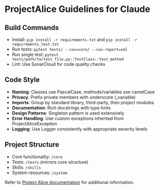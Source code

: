 # ProjectAlice Guidelines for Claude

## Build Commands
- Install: `pip install -r requirements.txt` and `pip install -r requirements_test.txt`
- Run tests: `pytest tests/ --cov=core/ --cov-report=xml`
- Run single test: `pytest tests/path/to/test_file.py::TestClass::test_method`
- Lint: Use SonarCloud for code quality checks

## Code Style
- **Naming**: Classes use PascalCase, methods/variables use camelCase
- **Privacy**: Prefix private members with underscore (_variable)
- **Imports**: Group by standard library, third-party, then project modules
- **Documentation**: Rich docstrings with type hints
- **Design Patterns**: Singleton pattern is used extensively 
- **Error Handling**: Use custom exceptions inherited from ProjectAliceException
- **Logging**: Use Logger consistently with appropriate severity levels

## Project Structure
- Core functionality: `/core`
- Tests: `/tests` (mirrors core structure)
- Skills: `/skills` 
- System resources: `/system`

Refer to [Project Alice documentation](https://docs.projectalice.io) for additional information.